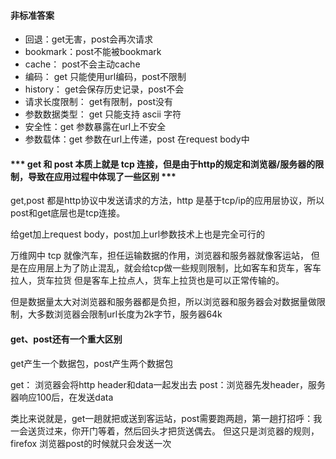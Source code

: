 #### 非标准答案
* 回退：get无害，post会再次请求
* bookmark：post不能被bookmark
* cache： post不会主动cache
* 编码： get 只能使用url编码，post不限制
* history： get会保存历史记录，post不会
* 请求长度限制： get有限制，post没有
* 参数数据类型： get 只能支持 ascii 字符
* 安全性：get 参数暴露在url上不安全
* 参数载体：get 参数在url上传递，post 在request body中


#### *** get 和 post 本质上就是 tcp 连接，但是由于http的规定和浏览器/服务器的限制，导致在应用过程中体现了一些区别 ***

get,post 都是http协议中发送请求的方法，http 是基于tcp/ip的应用层协议，所以post和get底层也是tcp连接。

给get加上request body，post加上url参数技术上也是完全可行的

万维网中 tcp 就像汽车，担任运输数据的作用，浏览器和服务器就像客运站，
但是在应用层上为了防止混乱，就会给tcp做一些规则限制，比如客车和货车，客车拉人，货车拉货
但是客车上拉点人，货车上拉货也是可以正常传输的。

但是数据量太大对浏览器和服务器都是负担，所以浏览器和服务器会对数据量做限制，大多数浏览器会限制url长度为2k字节，服务器64k

#### get、post还有一个重大区别
get产生一个数据包，post产生两个数据包

get： 浏览器会将http header和data一起发出去
post：浏览器先发header，服务器响应100后，在发送data

类比来说就是，get一趟就把或送到客运站，post需要跑两趟，第一趟打招呼：我一会送货过来，你开门等着，然后回头才把货送偶去。
但这只是浏览器的规则，firefox 浏览器post的时候就只会发送一次



